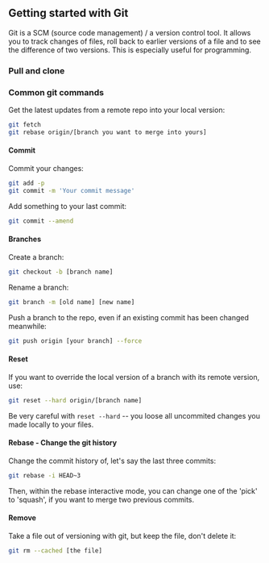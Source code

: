 ## Getting started with Git

Git is a SCM (source code management) / a version control tool. It allows you to track changes of files, roll back to earlier versions of a file and to see the difference of two versions.
 This is especially useful for programming.


### Pull and clone

### Common git commands

Get the latest updates from a remote repo into your local version:
```bash
git fetch
git rebase origin/[branch you want to merge into yours]
```

#### Commit

Commit your changes:
```bash
git add -p
git commit -m 'Your commit message'
```

Add something to your last commit:
```bash
git commit --amend
```

#### Branches

Create a branch:
```bash
git checkout -b [branch name]
```

Rename a branch:
```bash
git branch -m [old name] [new name]
```

Push a branch to the repo, even if an existing commit has been changed meanwhile:
```bash
git push origin [your branch] --force
```

#### Reset

If you want to override the local version of a branch with its remote version, use:

```bash
git reset --hard origin/[branch name]
```

Be very careful with `reset --hard` -- you loose all uncommited changes you made locally to your files.

#### Rebase - Change the git history
Change the commit history of, let's say the last three commits:
```bash
git rebase -i HEAD~3
```
Then, within the rebase interactive mode, you can change one of the 'pick' to 'squash', if you want to merge two previous commits.

#### Remove

Take a file out of versioning with git, but keep the file, don't delete it:

```bash
git rm --cached [the file]
```